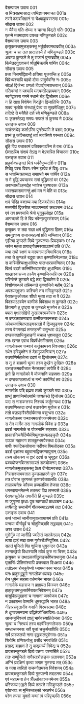 वैशम्पायन उवाच	001  
स मित्रसहमासाद्य त्वभिज्ञानमयाचत	001a  
तस्मै ददावभिज्ञानं स चेक्ष्वाकुवरस्तदा	001c  
सौदास उवाच	002  
न चैवैषा गतिः क्षेम्या न चान्या विद्यते गतिः	002a  
एतन्मे मतमाज्ञाय प्रयच्छ मणिकुण्डले	002c  
वैशम्पायन उवाच	003  
इत्युक्तस्तामुत्तङ्कस्तु भर्तुर्वाक्यमथाब्रवीत्	003a  
श्रुत्वा च सा ततः प्रादात्तस्मै ते मणिकुण्डले	003c  
अवाप्य कुण्डले ते तु राजानं पुनरब्रवीत्	004a  
किमेतद्गुह्यवचनं श्रोतुमिच्छामि पार्थिव	004c  
सौदास उवाच	005  
प्रजा निसर्गाद्विप्रान्वै क्षत्रियाः पूजयन्ति ह	005a  
विप्रेभ्यश्चापि बहवो दोषाः प्रादुर्भवन्ति नः	005c  
सोऽहं द्विजेभ्यः प्रणतो विप्राद्दोषमवाप्तवान्	006a  
गतिमन्यां न पश्यामि मदयन्तीसहायवान्	006c  
स्वर्गद्वारस्य गमने स्थाने चेह द्विजोत्तम	006e  
न हि राज्ञा विशेषेण विरुद्धेन द्विजातिभिः	007a  
शक्यं नृलोके संस्थातुं प्रेत्य वा सुखमेधितुम्	007c  
तदिष्टे ते मयैवैते दत्ते स्वे मणिकुण्डले	008a  
यः कृतस्तेऽद्य समयः सफलं तं कुरुष्व मे	008c  
उत्तङ्क उवाच	009  
राजंस्तथेह कर्ताऽस्मि पुनरेष्यामि ते वशम्	009a  
प्रश्नं तु कञ्चित्प्रष्टुं त्वां व्यवसिष्ये परन्तप	009c  
सौदास उवाच	010  
ब्रूहि विप्र यथाकामं प्रतिवक्ताऽस्मि ते वचः	010a  
छेत्ताऽस्मि संशयं तेऽद्य न मेऽत्रास्ति विचारणा	010c  
उत्तङ्क उवाच	011  
प्राहुर्वाक्सङ्गतं मित्रं धर्मनैपुण्यदर्शिनः	011a  
मित्रेषु यश्च विषमः स्तेन इत्येव तं विदुः	011c  
स भवान्मित्रतामद्य सम्प्राप्तो मम पार्थिव	012a  
स मे बुद्धिं प्रयच्छस्व समां बुद्धिमतां वर	012c  
अवाप्तार्थोऽहमद्येह भवांश्च पुरुषादकः	013a  
भवत्सकाशमागन्तुं क्षमं मम न वेति वा	013c  
सौदास उवाच	014  
क्षमं चेदिह वक्तव्यं मया द्विजवरोत्तम	014a  
मत्समीपं द्विजश्रेष्ठ नाऽऽगन्तव्यं कथञ्चन	014c  
एवं तव प्रपश्यामि श्रेयो भृगुकुलोद्वह	015a  
आगच्छतो हि ते विप्र भवेन्मृत्युरसंशयम्	015c  
वैशम्पायन उवाच	016  
इत्युक्तः स तदा राज्ञा क्षमं बुद्धिमता हितम्	016a  
समनुज्ञाप्य राजानमहल्यां प्रति जग्मिवान्	016c  
गृहीत्वा कुण्डले दिव्ये गुरुपत्न्याः प्रियङ्करः	017a  
जवेन महता प्रायाद्गौतमस्याऽऽश्रमं प्रति	017c  
यथा तयो रक्षणं च मदयन्त्याऽभिभाषितम्	018a  
तथा ते कुण्डले बद्ध्वा तथा कृष्णाजिनेऽनयत्	018c  
स कस्मिंश्चित्क्षुधाविष्टः फलभारसमन्वितम्	019a  
बिल्वं ददर्श कस्मिंश्चिदारुरोह क्षुधान्वितः	019c  
शाखास्वासज्य तस्यैव कृष्णाजिनमरिन्दम	020a  
यस्मिंस्ते कुण्डले बद्धे तदा द्विजवरेण वै	020c  
विशीर्णबन्धने तस्मिन्गते कृष्णाजिने महीम्	021a  
अपश्यद्भुजगः कश्चित्ते तत्र मणिकुण्डले	021c  
ऐरावतकुलोत्पन्नः शीघ्रो भूत्वा तदा स वै	022a  
विदश्याऽऽस्येन वल्मीकं विवेशाथ स कुण्डले	022c  
ह्रियमाणे तु दृष्ट्वा स कुण्डले भुजगेन ह	023a  
पपात वृक्षात्सोद्वेगो दुःखात्परमकोपनः	023c  
स दण्डकाष्ठमादाय वल्मीकमखनत्तदा	024a  
क्रोधामर्षाभितप्ताङ्गस्ततो वै द्विजपुङ्गवः	024c  
तस्य वेगमसह्यं तमसहन्ती वसुन्धरा	025a  
दण्डकाष्ठाभिनुन्नाङ्गी चचाल भृशमातुरा	025c  
ततः खनत एवाथ विप्रर्षेर्धरणीतलम्	026a  
नागलोकस्य पन्थानं कर्तुकामस्य निश्चयात्	026c  
रथेन हरियुक्तेन तं देशमुपजग्मिवान्	027a  
वज्रपाणिर्महातेजा ददर्श च द्विजोत्तमम्	027c  
स तु तं ब्राह्मणो भूत्वा तस्य दुःखेन दुःखितः	028a  
उत्तङ्कमब्रवीत्तात नैतच्छक्यं त्वयेति वै	028c  
इतो हि नागलोको वै योजनानि सहस्रशः	029a  
न दण्डकाष्ठसाध्यं च मन्ये कार्यमिदं तव	029c  
उत्तङ्क उवाच	030  
नागलोके यदि ब्रह्मन्न शक्ये कुण्डले मया	030a  
प्राप्तुं प्राणान्विमोक्ष्यामि पश्यतस्ते द्विजोत्तम	030c  
यदा स नाशकत्तस्य निश्चयं कर्तुमन्यथा	031a  
वज्रपाणिस्तदा दण्डं वज्रास्त्रेण युयोज ह	031c  
ततो वज्रप्रहारैस्तैर्दार्यमाणा वसुन्धरा	032a  
नागलोकस्य पन्थानमकरोज्जनमेजय	032c  
स तेन मार्गेण तदा नागलोकं विवेश ह	033a  
ददर्श नागलोकं च योजनानि सहस्रशः	033c  
प्राकारनिचयैर्दिव्यैर्मणिमुक्ताभ्यलङ्कृतैः	034a  
उपपन्नं महाभाग शातकुम्भमयैस्तथा	034c  
वापीः स्फटिकसोपाना नदीश्च विमलोदकाः	035a  
ददर्श वृक्षांश्च बहून्नानाद्विजगणायुतान्	035c  
तस्य लोकस्य च द्वारं ददर्श स भृगूद्वहः	036a  
पञ्चयोजनविस्तारमायतं शतयोजनम्	036c  
नागलोकमुत्तङ्कस्तु प्रेक्ष्य दीनोऽभवत्तदा	037a  
निराशश्चाभवत्तात कुण्डलाहरणे पुनः	037c  
तत्र प्रोवाच तुरगस्तं कृष्णश्वेतवालधिः	038a  
ताम्रास्यनेत्रः कौरव्य प्रज्वलन्निव तेजसा	038c  
धमस्वापानमेतन्मे ततस्त्वं विप्र लप्स्यसे	039a  
ऐरावतसुतेनेह तवानीते हि कुण्डले	039c  
मा जुगुप्सां कृथाः पुत्र त्वमत्रार्थे कथञ्चन	040a  
त्वयैतद्धि समाचीर्णं गौतमस्याऽऽश्रमे तदा	040c  
उत्तङ्क उवाच	041  
कथं भवन्तं जानीयामुपाध्यायाश्रमं प्रति	041a  
यन्मया चीर्णपूर्वं च श्रोतुमिच्छामि तद्ध्यहम्	041c  
अश्व उवाच	042  
गुरोर्गुरुं मां जानीहि ज्वलितं जातवेदसम्	042a  
त्वया ह्यहं सदा वत्स गुरोरर्थेऽभिपूजितः	042c  
सततं पूजितो विप्र शुचिना भृगुनन्दन	043a  
तस्माच्छ्रेयो विधास्यामि तवैवं कुरु मा चिरम्	043c  
इत्युक्तः स तथाऽकार्षीदुत्तङ्कश्चित्रभानुना	044a  
घृतार्चिः प्रीतिमांश्चापि प्रजज्वाल दिधक्षया	044c  
ततोऽस्य रोमकूपेभ्यो ध्मायमानस्य भारत	045a  
घनः प्रादुरभूद्धूमो नागलोकभयावहः	045c  
तेन धूमेन सहसा वर्धमानेन भारत	046a  
नागलोके महाराज न प्रज्ञायत किञ्चन	046c  
हाहाकृतमभूत्सर्वमैरावतनिवेशनम्	047a  
वासुकिप्रमुखानां च नागानां जनमेजय	047c  
न प्रकाशन्त वेश्मानि धूमरुद्धानि भारत	048a  
नीहारसंवृतानीव वनानि गिरयस्तथा	048c  
ते धूमरक्तनयना वह्नितेजोभितापिताः	049a  
आजग्मुर्निश्चयं ज्ञातुं भार्गवस्यातितेजसः	049c  
श्रुत्वा च निश्चयं तस्य महर्षेस्तिग्मतेजसः	050a  
सम्भ्रान्तमनसः सर्वे पूजां चक्रुर्यथाविधि	050c  
सर्वे प्राञ्जलयो नागा वृद्धबालपुरोगमाः	051a  
शिरोभिः प्रणिपत्योचुः प्रसीद भगवन्निति	051c  
प्रसाद्य ब्राह्मणं ते तु पाद्यमर्घ्यं निवेद्य च	052a  
प्रायच्छन्कुण्डले दिव्ये पन्नगाः परमार्चिते	052c  
ततः सम्पूजितो नागैस्तत्रोत्तङ्कः प्रतापवान्	053a  
अग्निं प्रदक्षिणं कृत्वा जगाम गुरुसद्म तत्	053c  
स गत्वा त्वरितो राजन्गौतमस्य निवेशनम्	054a  
प्रायच्छत्कुण्डले दिव्ये गुरुपत्न्यै तदाऽनघ	054c  
एवं महात्मना तेन त्रीँल्लोकाञ्जनमेजय	055a  
परिक्रम्याऽऽहृते दिव्ये ततस्ते मणिकुण्डले	055c  
एवंप्रभावः स मुनिरुत्तङ्को भरतर्षभ	056a  
परेण तपसा युक्तो यन्मां त्वं परिपृच्छसि	056c  
